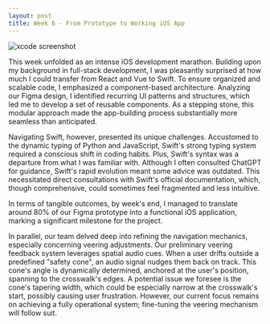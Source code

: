 ```yaml
---
layout: post
title: Week 6 - From Prototype to Working iOS App
---
```

![xcode screenshot](https://leozhvng23.github.io/dream-blog/images/week6.png)

This week unfolded as an intense iOS development marathon. Building upon my background in full-stack development, I was pleasantly surprised at how much I could transfer from React and Vue to Swift. To ensure organized and scalable code, I emphasized a component-based architecture. Analyzing our Figma design, I identified recurring UI patterns and structures, which led me to develop a set of reusable components. As a stepping stone, this modular approach made the app-building process substantially more seamless than anticipated.

Navigating Swift, however, presented its unique challenges. Accustomed to the dynamic typing of Python and JavaScript, Swift's strong typing system required a conscious shift in coding habits. Plus, Swift's syntax was a departure from what I was familiar with. Although I often consulted ChatGPT for guidance, Swift's rapid evolution meant some advice was outdated. This necessitated direct consultations with Swift's official documentation, which, though comprehensive, could sometimes feel fragmented and less intuitive.

In terms of tangible outcomes, by week's end, I managed to translate around 80% of our Figma prototype into a functional iOS application, marking a significant milestone for the project.

In parallel, our team delved deep into refining the navigation mechanics, especially concerning veering adjustments. Our preliminary veering feedback system leverages spatial audio cues. When a user drifts outside a predefined "safety cone", an audio signal nudges them back on track. This cone's angle is dynamically determined, anchored at the user's position, spanning to the crosswalk's edges. A potential issue we foresee is the cone's tapering width, which could be especially narrow at the crosswalk's start, possibly causing user frustration. However, our current focus remains on achieving a fully operational system; fine-tuning the veering mechanism will follow suit.
